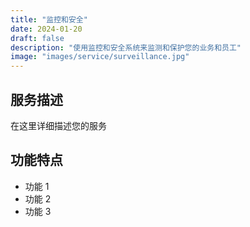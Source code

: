 ```yaml
---
title: "监控和安全"
date: 2024-01-20
draft: false
description: "使用监控和安全系统来监测和保护您的业务和员工"
image: "images/service/surveillance.jpg"
---
```


## 服务描述

在这里详细描述您的服务

## 功能特点

- 功能 1
- 功能 2
- 功能 3